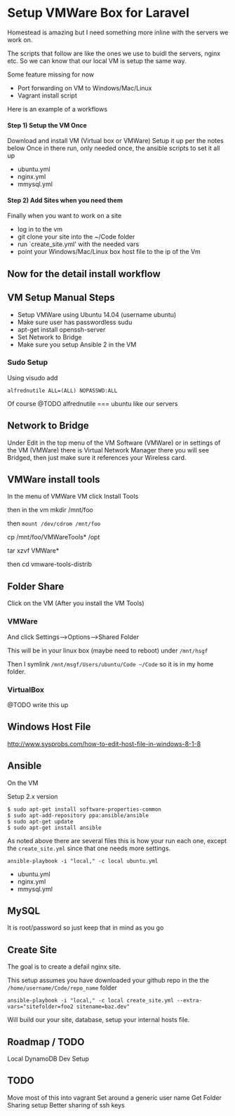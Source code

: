 # Setup VMWare Box for Laravel

Homestead is amazing but I need something more inline with the servers we work on.

The scripts that follow are like the ones we use to buidl the servers, nginx etc. So we can know that our local
VM is setup the same way.

Some feature missing for now 

  * Port forwarding on VM to Windows/Mac/Linux
  * Vagrant install script

Here is an example of a workflows

 
#### Step 1) Setup the VM Once
Download and install VM (Virtual box or VMWare)
Setup it up per the notes below
Once in there run, only needed once, the ansible scripts to set it all up

  * ubuntu.yml
  * nginx.yml
  * mmysql.yml

#### Step 2) Add Sites when you need them
Finally when you want to work on a site

  * log in to the vm
  * git clone your site into the ~/Code folder
  * run `create_site.yml' with the needed vars 
  * point your Windows/Mac/Linux box host file to the ip of the Vm


## Now for the detail install workflow

## VM Setup Manual Steps

  * Setup VMWare using Ubuntu 14.04 (username ubuntu)
  * Make sure user has passwordless sudu
  * apt-get install openssh-server
  * Set Network to Bridge
  * Make sure you setup Ansible 2 in the VM

### Sudo Setup

Using visudo add

~~~
alfrednutile ALL=(ALL) NOPASSWD:ALL
~~~

Of course @TODO alfrednutile === ubuntu like our servers

## Network to Bridge

Under Edit in the top menu of the VM Software (VMWare) or in settings of the VM (VMWare) there is Virtual Network Manager there you will see Bridged, then just make sure it references your Wireless card.

## VMWare install tools

In the menu of VMWare VM click Install Tools

then in the vm mkdir /mnt/foo

then `mount /dev/cdrom /mnt/foo`

cp /mnt/foo/VMWareTools* /opt

tar xzvf VMWare*

then cd vmware-tools-distrib




## Folder Share

Click on the VM (After you install the VM Tools)

### VMWare
And click Settings-->Options-->Shared Folder

This will be in your linux box (maybe need to reboot) under `/mnt/hsgf`

Then I symlink `/mnt/msgf/Users/ubuntu/Code ~/Code` so it is in my home folder.

### VirtualBox
@TODO write this up

## Windows Host File

http://www.sysprobs.com/how-to-edit-host-file-in-windows-8-1-8

## Ansible

On the VM

Setup 2.x version

~~~
$ sudo apt-get install software-properties-common
$ sudo apt-add-repository ppa:ansible/ansible
$ sudo apt-get update
$ sudo apt-get install ansible
~~~

As noted above there are several files this is how your run each one, except the `create_site.yml` since
that one needs more settings.

~~~
ansible-playbook -i "local," -c local ubuntu.yml
~~~

  * ubuntu.yml
  * nginx.yml
  * mmysql.yml

## MySQL

It is root/password so just keep that in mind as you go

## Create Site

The goal is to create a defail nginx site.

This setup assumes you have downloaded your github repo in the the `/home/username/Code/repo_name` folder

~~~
ansible-playbook -i "local," -c local create_site.yml --extra-vars="sitefolder=foo2 sitename=baz.dev"
~~~

Will build our your site, database, setup your internal hosts file.


## Roadmap / TODO

Local DynamoDB Dev Setup

## TODO
Move most of this into vagrant
Set around a generic user name
Get Folder Sharing setup
Better sharing of ssh keys

